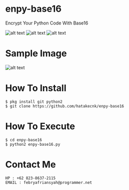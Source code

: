 # enpy-base16
Encrypt Your Python Code With Base16

![alt text](https://img.shields.io/badge/Coded-xNot_Found-blue.svg)
![alt text](https://img.shields.io/badge/Size-34.00KB-yellow.svg)
![alt text](https://img.shields.io/badge/Python-2.7-green.svg)
# Sample Image
![alt text](https://raw.githubusercontent.com/hatakecnk/hatakecnk.github.io/master/IMG_20190602_185353.jpg)

# How To Install
```
$ pkg install git python2
$ git clone https://github.com/hatakecnk/enpy-base16
```

# How To Execute
```
$ cd enpy-base16
$ python2 enpy-base16.py
```

# Contact Me
```
HP : +62 823-8637-2115
EMAIL : febryafriansyah@programmer.net
```
